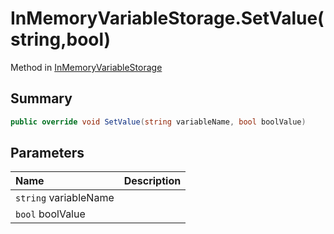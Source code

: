 # InMemoryVariableStorage.SetValue(string,bool)

Method in [InMemoryVariableStorage](api/csharp/yarn.unity.inmemoryvariablestorage.md)

## Summary



```csharp
public override void SetValue(string variableName, bool boolValue)
```

## Parameters

|Name|Description|
|:---|:---|
|`string` variableName||
|`bool` boolValue||

